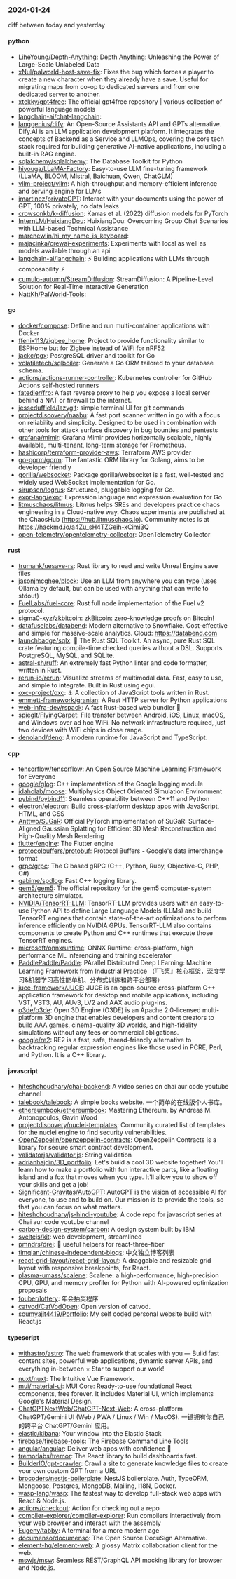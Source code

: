 ### 2024-01-24
diff between today and yesterday

#### python
* [LiheYoung/Depth-Anything](https://github.com/LiheYoung/Depth-Anything): Depth Anything: Unleashing the Power of Large-Scale Unlabeled Data
* [xNul/palworld-host-save-fix](https://github.com/xNul/palworld-host-save-fix): Fixes the bug which forces a player to create a new character when they already have a save. Useful for migrating maps from co-op to dedicated servers and from one dedicated server to another.
* [xtekky/gpt4free](https://github.com/xtekky/gpt4free): The official gpt4free repository | various collection of powerful language models
* [langchain-ai/chat-langchain](https://github.com/langchain-ai/chat-langchain): 
* [langgenius/dify](https://github.com/langgenius/dify): An Open-Source Assistants API and GPTs alternative. Dify.AI is an LLM application development platform. It integrates the concepts of Backend as a Service and LLMOps, covering the core tech stack required for building generative AI-native applications, including a built-in RAG engine.
* [sqlalchemy/sqlalchemy](https://github.com/sqlalchemy/sqlalchemy): The Database Toolkit for Python
* [hiyouga/LLaMA-Factory](https://github.com/hiyouga/LLaMA-Factory): Easy-to-use LLM fine-tuning framework (LLaMA, BLOOM, Mistral, Baichuan, Qwen, ChatGLM)
* [vllm-project/vllm](https://github.com/vllm-project/vllm): A high-throughput and memory-efficient inference and serving engine for LLMs
* [imartinez/privateGPT](https://github.com/imartinez/privateGPT): Interact with your documents using the power of GPT, 100% privately, no data leaks
* [crowsonkb/k-diffusion](https://github.com/crowsonkb/k-diffusion): Karras et al. (2022) diffusion models for PyTorch
* [InternLM/HuixiangDou](https://github.com/InternLM/HuixiangDou): HuixiangDou: Overcoming Group Chat Scenarios with LLM-based Technical Assistance
* [marcnewlin/hi_my_name_is_keyboard](https://github.com/marcnewlin/hi_my_name_is_keyboard): 
* [majacinka/crewai-experiments](https://github.com/majacinka/crewai-experiments): Experiments with local as well as models available through an api
* [langchain-ai/langchain](https://github.com/langchain-ai/langchain): ⚡ Building applications with LLMs through composability ⚡
* [cumulo-autumn/StreamDiffusion](https://github.com/cumulo-autumn/StreamDiffusion): StreamDiffusion: A Pipeline-Level Solution for Real-Time Interactive Generation
* [NattKh/PalWorld-Tools](https://github.com/NattKh/PalWorld-Tools): 

#### go
* [docker/compose](https://github.com/docker/compose): Define and run multi-container applications with Docker
* [ffenix113/zigbee_home](https://github.com/ffenix113/zigbee_home): Project to provide functionality similar to ESPHome but for Zigbee instead of WiFi for nRF52
* [jackc/pgx](https://github.com/jackc/pgx): PostgreSQL driver and toolkit for Go
* [volatiletech/sqlboiler](https://github.com/volatiletech/sqlboiler): Generate a Go ORM tailored to your database schema.
* [actions/actions-runner-controller](https://github.com/actions/actions-runner-controller): Kubernetes controller for GitHub Actions self-hosted runners
* [fatedier/frp](https://github.com/fatedier/frp): A fast reverse proxy to help you expose a local server behind a NAT or firewall to the internet.
* [jesseduffield/lazygit](https://github.com/jesseduffield/lazygit): simple terminal UI for git commands
* [projectdiscovery/naabu](https://github.com/projectdiscovery/naabu): A fast port scanner written in go with a focus on reliability and simplicity. Designed to be used in combination with other tools for attack surface discovery in bug bounties and pentests
* [grafana/mimir](https://github.com/grafana/mimir): Grafana Mimir provides horizontally scalable, highly available, multi-tenant, long-term storage for Prometheus.
* [hashicorp/terraform-provider-aws](https://github.com/hashicorp/terraform-provider-aws): Terraform AWS provider
* [go-gorm/gorm](https://github.com/go-gorm/gorm): The fantastic ORM library for Golang, aims to be developer friendly
* [gorilla/websocket](https://github.com/gorilla/websocket): Package gorilla/websocket is a fast, well-tested and widely used WebSocket implementation for Go.
* [sirupsen/logrus](https://github.com/sirupsen/logrus): Structured, pluggable logging for Go.
* [expr-lang/expr](https://github.com/expr-lang/expr): Expression language and expression evaluation for Go
* [litmuschaos/litmus](https://github.com/litmuschaos/litmus): Litmus helps SREs and developers practice chaos engineering in a Cloud-native way. Chaos experiments are published at the ChaosHub (https://hub.litmuschaos.io). Community notes is at https://hackmd.io/a4Zu_sH4TZGeih-xCimi3Q
* [open-telemetry/opentelemetry-collector](https://github.com/open-telemetry/opentelemetry-collector): OpenTelemetry Collector

#### rust
* [trumank/uesave-rs](https://github.com/trumank/uesave-rs): Rust library to read and write Unreal Engine save files
* [jasonjmcghee/plock](https://github.com/jasonjmcghee/plock): Use an LLM from anywhere you can type (uses Ollama by default, but can be used with anything that can write to stdout)
* [FuelLabs/fuel-core](https://github.com/FuelLabs/fuel-core): Rust full node implementation of the Fuel v2 protocol.
* [sigma0-xyz/zkbitcoin](https://github.com/sigma0-xyz/zkbitcoin): zkBitcoin: zero-knowledge proofs on Bitcoin!
* [datafuselabs/databend](https://github.com/datafuselabs/databend): Modern alternative to Snowflake. Cost-effective and simple for massive-scale analytics. Cloud: https://databend.com
* [launchbadge/sqlx](https://github.com/launchbadge/sqlx): 🧰 The Rust SQL Toolkit. An async, pure Rust SQL crate featuring compile-time checked queries without a DSL. Supports PostgreSQL, MySQL, and SQLite.
* [astral-sh/ruff](https://github.com/astral-sh/ruff): An extremely fast Python linter and code formatter, written in Rust.
* [rerun-io/rerun](https://github.com/rerun-io/rerun): Visualize streams of multimodal data. Fast, easy to use, and simple to integrate. Built in Rust using egui.
* [oxc-project/oxc](https://github.com/oxc-project/oxc): ⚓ A collection of JavaScript tools written in Rust.
* [emmett-framework/granian](https://github.com/emmett-framework/granian): A Rust HTTP server for Python applications
* [web-infra-dev/rspack](https://github.com/web-infra-dev/rspack): A fast Rust-based web bundler 🦀️
* [spieglt/FlyingCarpet](https://github.com/spieglt/FlyingCarpet): File transfer between Android, iOS, Linux, macOS, and Windows over ad hoc WiFi. No network infrastructure required, just two devices with WiFi chips in close range.
* [denoland/deno](https://github.com/denoland/deno): A modern runtime for JavaScript and TypeScript.

#### cpp
* [tensorflow/tensorflow](https://github.com/tensorflow/tensorflow): An Open Source Machine Learning Framework for Everyone
* [google/glog](https://github.com/google/glog): C++ implementation of the Google logging module
* [idaholab/moose](https://github.com/idaholab/moose): Multiphysics Object Oriented Simulation Environment
* [pybind/pybind11](https://github.com/pybind/pybind11): Seamless operability between C++11 and Python
* [electron/electron](https://github.com/electron/electron): Build cross-platform desktop apps with JavaScript, HTML, and CSS
* [Anttwo/SuGaR](https://github.com/Anttwo/SuGaR): Official PyTorch implementation of SuGaR: Surface-Aligned Gaussian Splatting for Efficient 3D Mesh Reconstruction and High-Quality Mesh Rendering
* [flutter/engine](https://github.com/flutter/engine): The Flutter engine
* [protocolbuffers/protobuf](https://github.com/protocolbuffers/protobuf): Protocol Buffers - Google's data interchange format
* [grpc/grpc](https://github.com/grpc/grpc): The C based gRPC (C++, Python, Ruby, Objective-C, PHP, C#)
* [gabime/spdlog](https://github.com/gabime/spdlog): Fast C++ logging library.
* [gem5/gem5](https://github.com/gem5/gem5): The official repository for the gem5 computer-system architecture simulator.
* [NVIDIA/TensorRT-LLM](https://github.com/NVIDIA/TensorRT-LLM): TensorRT-LLM provides users with an easy-to-use Python API to define Large Language Models (LLMs) and build TensorRT engines that contain state-of-the-art optimizations to perform inference efficiently on NVIDIA GPUs. TensorRT-LLM also contains components to create Python and C++ runtimes that execute those TensorRT engines.
* [microsoft/onnxruntime](https://github.com/microsoft/onnxruntime): ONNX Runtime: cross-platform, high performance ML inferencing and training accelerator
* [PaddlePaddle/Paddle](https://github.com/PaddlePaddle/Paddle): PArallel Distributed Deep LEarning: Machine Learning Framework from Industrial Practice （『飞桨』核心框架，深度学习&机器学习高性能单机、分布式训练和跨平台部署）
* [juce-framework/JUCE](https://github.com/juce-framework/JUCE): JUCE is an open-source cross-platform C++ application framework for desktop and mobile applications, including VST, VST3, AU, AUv3, LV2 and AAX audio plug-ins.
* [o3de/o3de](https://github.com/o3de/o3de): Open 3D Engine (O3DE) is an Apache 2.0-licensed multi-platform 3D engine that enables developers and content creators to build AAA games, cinema-quality 3D worlds, and high-fidelity simulations without any fees or commercial obligations.
* [google/re2](https://github.com/google/re2): RE2 is a fast, safe, thread-friendly alternative to backtracking regular expression engines like those used in PCRE, Perl, and Python. It is a C++ library.

#### javascript
* [hiteshchoudhary/chai-backend](https://github.com/hiteshchoudhary/chai-backend): A video series on chai aur code youtube channel
* [talebook/talebook](https://github.com/talebook/talebook): A simple books website. 一个简单的在线版个人书库。
* [ethereumbook/ethereumbook](https://github.com/ethereumbook/ethereumbook): Mastering Ethereum, by Andreas M. Antonopoulos, Gavin Wood
* [projectdiscovery/nuclei-templates](https://github.com/projectdiscovery/nuclei-templates): Community curated list of templates for the nuclei engine to find security vulnerabilities.
* [OpenZeppelin/openzeppelin-contracts](https://github.com/OpenZeppelin/openzeppelin-contracts): OpenZeppelin Contracts is a library for secure smart contract development.
* [validatorjs/validator.js](https://github.com/validatorjs/validator.js): String validation
* [adrianhajdin/3D_portfolio](https://github.com/adrianhajdin/3D_portfolio): Let's build a cool 3D website together! You'll learn how to make a portfolio with fun interactive parts, like a floating island and a fox that moves when you type. It'll allow you to show off your skills and get a job!
* [Significant-Gravitas/AutoGPT](https://github.com/Significant-Gravitas/AutoGPT): AutoGPT is the vision of accessible AI for everyone, to use and to build on. Our mission is to provide the tools, so that you can focus on what matters.
* [hiteshchoudhary/js-hindi-youtube](https://github.com/hiteshchoudhary/js-hindi-youtube): A code repo for javascript series at Chai aur code youtube channel
* [carbon-design-system/carbon](https://github.com/carbon-design-system/carbon): A design system built by IBM
* [sveltejs/kit](https://github.com/sveltejs/kit): web development, streamlined
* [pmndrs/drei](https://github.com/pmndrs/drei): 🥉 useful helpers for react-three-fiber
* [timqian/chinese-independent-blogs](https://github.com/timqian/chinese-independent-blogs): 中文独立博客列表
* [react-grid-layout/react-grid-layout](https://github.com/react-grid-layout/react-grid-layout): A draggable and resizable grid layout with responsive breakpoints, for React.
* [plasma-umass/scalene](https://github.com/plasma-umass/scalene): Scalene: a high-performance, high-precision CPU, GPU, and memory profiler for Python with AI-powered optimization proposals
* [fouber/lottery](https://github.com/fouber/lottery): 年会抽奖程序
* [catvod/CatVodOpen](https://github.com/catvod/CatVodOpen): Open version of catvod.
* [soumyajit4419/Portfolio](https://github.com/soumyajit4419/Portfolio): My self coded personal website build with React.js

#### typescript
* [withastro/astro](https://github.com/withastro/astro): The web framework that scales with you — Build fast content sites, powerful web applications, dynamic server APIs, and everything in-between ⭐️ Star to support our work!
* [nuxt/nuxt](https://github.com/nuxt/nuxt): The Intuitive Vue Framework.
* [mui/material-ui](https://github.com/mui/material-ui): MUI Core: Ready-to-use foundational React components, free forever. It includes Material UI, which implements Google's Material Design.
* [ChatGPTNextWeb/ChatGPT-Next-Web](https://github.com/ChatGPTNextWeb/ChatGPT-Next-Web): A cross-platform ChatGPT/Gemini UI (Web / PWA / Linux / Win / MacOS). 一键拥有你自己的跨平台 ChatGPT/Gemini 应用。
* [elastic/kibana](https://github.com/elastic/kibana): Your window into the Elastic Stack
* [firebase/firebase-tools](https://github.com/firebase/firebase-tools): The Firebase Command Line Tools
* [angular/angular](https://github.com/angular/angular): Deliver web apps with confidence 🚀
* [tremorlabs/tremor](https://github.com/tremorlabs/tremor): The React library to build dashboards fast.
* [BuilderIO/gpt-crawler](https://github.com/BuilderIO/gpt-crawler): Crawl a site to generate knowledge files to create your own custom GPT from a URL
* [brocoders/nestjs-boilerplate](https://github.com/brocoders/nestjs-boilerplate): NestJS boilerplate. Auth, TypeORM, Mongoose, Postgres, MongoDB, Mailing, I18N, Docker.
* [wasp-lang/wasp](https://github.com/wasp-lang/wasp): The fastest way to develop full-stack web apps with React & Node.js.
* [actions/checkout](https://github.com/actions/checkout): Action for checking out a repo
* [compiler-explorer/compiler-explorer](https://github.com/compiler-explorer/compiler-explorer): Run compilers interactively from your web browser and interact with the assembly
* [Eugeny/tabby](https://github.com/Eugeny/tabby): A terminal for a more modern age
* [documenso/documenso](https://github.com/documenso/documenso): The Open Source DocuSign Alternative.
* [element-hq/element-web](https://github.com/element-hq/element-web): A glossy Matrix collaboration client for the web.
* [mswjs/msw](https://github.com/mswjs/msw): Seamless REST/GraphQL API mocking library for browser and Node.js.

